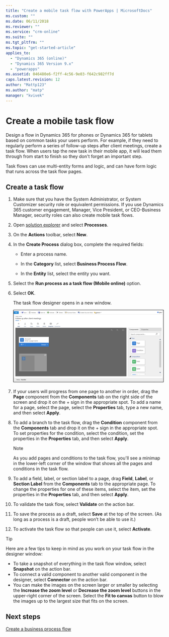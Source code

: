 ```yaml
---
title: "Create a mobile task flow with PowerApps | MicrosoftDocs"
ms.custom: ""
ms.date: 06/11/2018
ms.reviewer: ""
ms.service: "crm-online"
ms.suite: ""
ms.tgt_pltfrm: ""
ms.topic: "get-started-article"
applies_to: 
  - "Dynamics 365 (online)"
  - "Dynamics 365 Version 9.x"
  - "powerapps"
ms.assetid: 046480e6-f2ff-4c56-9e03-f642c982ff7d
caps.latest.revision: 12
author: "Mattp123"
ms.author: "matp"
manager: "kvivek"
---
```

# Create a mobile task flow

Design a flow in Dynamics 365 for phones or Dynamics 365 for tablets based on common tasks your users perform. For example, if they need to regularly perform a series of follow-up steps after client meetings, create a task flow. When users tap the new task in their mobile app, it will lead them through from start to finish so they don't forget an important step.  
  
 Task flows can use multi-entity forms and logic, and can have form logic that runs across the task flow pages.  
  
## Create a task flow
  
1. Make sure that you have the System Administrator, or System Customizer security role or equivalent permissions. If you use Dynamics 365 customer engagement, Manager, Vice President, or CEO-Business Manager, security roles can also create mobile task flows. 
  
2. Open [solution explorer](/powerapps/maker/model-driven-apps/advanced-navigation#solution-explorer) and select **Processes**.  
  
3.  On the **Actions** toolbar, select **New**.  
  
4.  In the **Create Process** dialog box, complete the required fields:  
  
    -   Enter a process name.  
  
    -   In the **Category** list, select **Business Process Flow**.  
  
    -   In the **Entity** list, select the entity you want.  
  
5.  Select the **Run process as a task flow (Mobile online)** option.  
  
6.  Select **OK**.
  
     The task flow designer opens in a new window.  
  
     ![Task flow designer window](media/task-flow-designer-window.png "Task flow designer window") 
  
7.  If your users will progress from one page to another in order, drag the **Page** component from the **Components** tab on the right side of the screen and drop it on the + sign in the appropriate spot. To add a name for a page, select the page, select the **Properties** tab, type a new name, and then select **Apply**.  
  
8.  To add a branch to the task flow, drag the **Condition** component from the **Components** tab and drop it on the + sign in the appropriate spot. To set properties for the condition, select the condition, set the properties in the **Properties** tab, and then select **Apply**.  
  
    > [!NOTE]
    >  As you add pages and conditions to the task flow, you'll see a minimap in the lower-left corner of the window that shows all the pages and conditions in the task flow.  
  
9. To add a field, label,  or section label  to a page, drag **Field**, **Label**, or **Section Label** from the **Components** tab to the appropriate page. To change the properties for one of these items, select the item, set the properties in the **Properties** tab, and then select **Apply**.  
  
10. To validate the task flow, select **Validate** on the action bar.  
  
11. To save the process as a draft, select **Save** at the top of the screen. (As long as a process is a draft, people won’t be able to use it.)  
  
12. To activate the task flow so that people can use it, select **Activate**.  
  
> [!TIP]
>  Here are a few tips to keep in mind as you work on your task flow in the designer window:  
>   
> -  To take a snapshot of everything in the task flow window, select **Snapshot** on the action bar.  
> -  To connect a valid component to another valid component in the designer, select **Connector** on the action bar.  
> -  You can make the images on the screen larger or smaller by selecting the **Increase the zoom level** or **Decrease the zoom level** buttons in the upper-right corner of the screen. Select the **Fit to canvas** button to blow the images up to the largest size that fits on the screen.  
  
## Next steps  
 [Create a business process flow](create-business-process-flow.md)   

